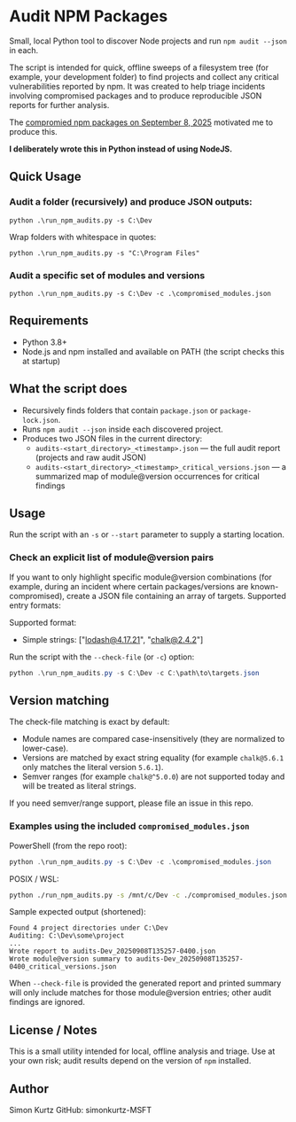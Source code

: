 # Audit NPM Packages

Small, local Python tool to discover Node projects and run `npm audit --json` in each.

The script is intended for quick, offline sweeps of a filesystem tree (for example,
your development folder) to find projects and collect any critical vulnerabilities
reported by npm. It was created to help triage incidents involving compromised
packages and to produce reproducible JSON reports for further analysis.

The [compromied npm packages on September 8, 2025](https://www.aikido.dev/blog/npm-debug-and-chalk-packages-compromised) motivated me to produce this.

**I deliberately wrote this in Python instead of using NodeJS.**

## Quick Usage

### Audit a folder (recursively) and produce JSON outputs:

```shell
python .\run_npm_audits.py -s C:\Dev
```

Wrap folders with whitespace in quotes:

```shell
python .\run_npm_audits.py -s "C:\Program Files"
```

### Audit a specific set of modules and versions

```shell
python .\run_npm_audits.py -s C:\Dev -c .\compromised_modules.json
```

## Requirements

- Python 3.8+
- Node.js and npm installed and available on PATH (the script checks this at startup)

## What the script does

- Recursively finds folders that contain `package.json` or `package-lock.json`.
- Runs `npm audit --json` inside each discovered project.
- Produces two JSON files in the current directory:
  - `audits-<start_directory>_<timestamp>.json` — the full audit report (projects and raw audit JSON)
  - `audits-<start_directory>_<timestamp>_critical_versions.json` — a summarized map of module@version occurrences for critical findings

## Usage

Run the script with an `-s` or `--start` parameter to supply a starting location.

### Check an explicit list of module@version pairs

If you want to only highlight specific module@version combinations (for
example, during an incident where certain packages/versions are known-compromised),
create a JSON file containing an array of targets. Supported entry formats:

Supported format:
- Simple strings: ["lodash@4.17.21", "chalk@2.4.2"]

Run the script with the `--check-file` (or `-c`) option:

```powershell
python .\run_npm_audits.py -s C:\Dev -c C:\path\to\targets.json
```

Version matching
----------------
The check-file matching is exact by default:

- Module names are compared case-insensitively (they are normalized to lower-case).
- Versions are matched by exact string equality (for example `chalk@5.6.1` only matches the literal version `5.6.1`).
- Semver ranges (for example `chalk@^5.0.0`) are not supported today and will be treated as literal strings.

If you need semver/range support, please file an issue in this repo.

### Examples using the included `compromised_modules.json`

PowerShell (from the repo root):

```powershell
python .\run_npm_audits.py -s C:\Dev -c .\compromised_modules.json
```

POSIX / WSL:

```bash
python ./run_npm_audits.py -s /mnt/c/Dev -c ./compromised_modules.json
```

Sample expected output (shortened):

```
Found 4 project directories under C:\Dev
Auditing: C:\Dev\some\project
...
Wrote report to audits-Dev_20250908T135257-0400.json
Wrote module@version summary to audits-Dev_20250908T135257-0400_critical_versions.json
```

When `--check-file` is provided the generated report and printed summary will
only include matches for those module@version entries; other audit findings
are ignored.

## License / Notes

This is a small utility intended for local, offline analysis and triage. Use at your own risk; audit results depend on the version of `npm` installed.

## Author

Simon Kurtz
GitHub: simonkurtz-MSFT
